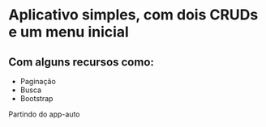 # Aplicativo simples, com dois CRUDs e um menu inicial

## Com alguns recursos como:
- Paginação
- Busca
- Bootstrap

Partindo do app-auto


